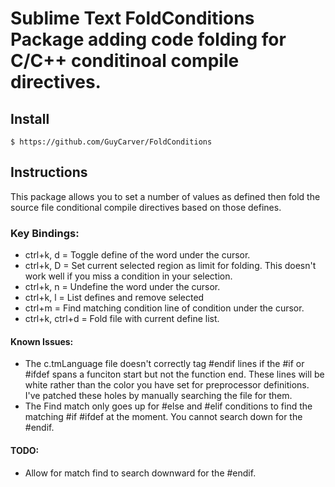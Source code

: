 # Sublime Text FoldConditions Package adding code folding for C/C++ conditinoal compile directives.

## Install

    $ https://github.com/GuyCarver/FoldConditions

## Instructions

This package allows you to set a number of values as defined then fold the source file conditional compile directives based on those defines.

### Key Bindings:

* ctrl+k, d = Toggle define of the word under the cursor.
* ctrl+k, D = Set current selected region as limit for folding.  This doesn't work well if you miss a condition in your selection.
* ctrl+k, n = Undefine the word under the cursor.
* ctrl+k, l = List defines and remove selected
* ctrl+m = Find matching condition line of condition under the cursor.
* ctrl+k, ctrl+d = Fold file with current define list.

#### Known Issues:
* The c.tmLanguage file doesn't correctly tag #endif lines if the #if or #ifdef spans a funciton start but not the function end.  These lines will be white rather than the color you have set for preprocessor definitions.  I've patched these holes by manually searching the file for them.
* The Find match only goes up for #else and #elif conditions to find the matching #if #ifdef at the moment.  You cannot search down for the #endif.

#### TODO:
* Allow for match find to search downward for the #endif.